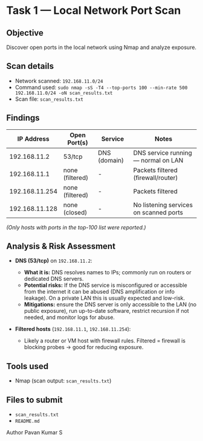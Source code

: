 # Task 1 — Local Network Port Scan

## Objective
Discover open ports in the local network using Nmap and analyze exposure.

## Scan details
- Network scanned: `192.168.11.0/24`
- Command used: `sudo nmap -sS -T4 --top-ports 100 --min-rate 500 192.168.11.0/24 -oN scan_results.txt`
- Scan file: `scan_results.txt`

## Findings

| IP Address       | Open Port(s) | Service         | Notes |
|------------------|--------------|------------------|-------|
| 192.168.11.2     | 53/tcp       | DNS (domain)     | DNS service running — normal on LAN |
| 192.168.11.1     | none (filtered) | -             | Packets filtered (firewall/router) |
| 192.168.11.254   | none (filtered) | -             | Packets filtered |
| 192.168.11.128   | none (closed) | -              | No listening services on scanned ports |

*(Only hosts with ports in the top-100 list were reported.)*

## Analysis & Risk Assessment
- **DNS (53/tcp)** on `192.168.11.2`:
  - **What it is:** DNS resolves names to IPs; commonly run on routers or dedicated DNS servers.
  - **Potential risks:** If the DNS service is misconfigured or accessible from the internet it can be abused (DNS amplification or info leakage). On a private LAN this is usually expected and low-risk.
  - **Mitigations:** ensure the DNS server is only accessible to the LAN (no public exposure), run up-to-date software, restrict recursion if not needed, and monitor logs for abuse.

- **Filtered hosts** (`192.168.11.1`, `192.168.11.254`):
  - Likely a router or VM host with firewall rules. Filtered = firewall is blocking probes → good for reducing exposure.

## Tools used
- Nmap (scan output: `scan_results.txt`)
  
## Files to submit
- `scan_results.txt`
- `README.md`

Author 
    Pavan Kumar S
    
